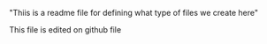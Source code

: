 "Thiis is a readme file for defining what type of files we create here"

This file is edited on github file

